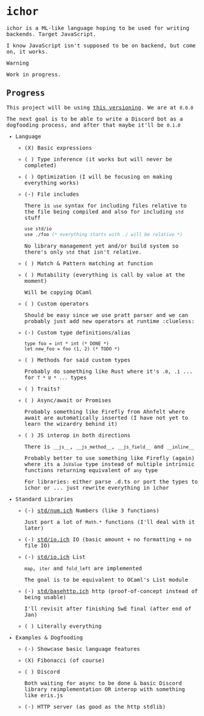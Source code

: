 <samp>

# ichor

ichor is a ML-like language hoping to be used for writing backends. Target JavaScript.

I know JavaScript isn't supposed to be on backend, but come on, it works.

> [!WARNING]
> Work in progress.

## Progress

This project will be using [this versioning](https://pridever.org/). We are at `0.0.0`

The next goal is to be able to write a Discord bot as a dogfooding process, and after that maybe it'll be `0.1.0`

- Language
    - (X) Basic expressions
    - ( ) Type inference (it works but will never be completed)
    - ( ) Optimization (I will be focusing on making everything works)
    - (-) File includes

        There is `use` syntax for including files relative to the file being compiled and also for including `std` stuff

        ```sml
        use std/io
        use ./foo (* everything starts with ./ will be relative *)
        ```

        No library management yet and/or build system so there's only `std` that isn't relative.

    - ( ) Match & Pattern matching at function
    - ( ) Mutability (everything is call by value at the moment)

        Will be copying OCaml

    - ( ) Custom operators

        Should be easy since we use pratt parser and we can probably just add new operators at runtime :clueless:

    - (-) Custom type definitions/alias

        ```
        type foo = int * int (* DONE *)
        let new_foo = foo (1, 2) (* TODO *)
        ```

    - ( ) Methods for said custom types

        Probably do something like Rust where it's `.0`, `.1` ... for `T * U * ...` types

    - ( ) Traits?
    - ( ) Async/await or Promises

        Probably something like Firefly from Ahnfelt where await are automatically inserted (I have not yet to learn the wizardry behind it)

    - ( ) JS interop in both directions

        There is `__js__`, `__js_method__`, `__js_field__` and `__inline__`

        Probably better to use something like Firefly (again) where its a `JsValue` type instead of multiple intrinsic functions returning equivalent of `any` type

        For libraries: either parse .d.ts or port the types to ichor
        or ... just rewrite everything in ichor

- Standard Libraries
    - (-) [std/num.ich](std/num.ich) Numbers (like 3 functions)

        Just port a lot of `Math.*` functions (I'll deal with it later)

    - (-) [std/io.ich](std/io.ich) IO (basic amount + no formatting + no file IO)
    - (-) [std/io.ich](std/list.ich) List

        `map`, `iter` and `fold_left` are implemented

        The goal is to be equivalent to OCaml's List module

    - (-) [std/basehttp.ich](std/basehttp.ich) http (proof-of-concept instead of being usable)

        I'll revisit after finishing SwE final (after end of Jan)

    - ( ) Literally everything
- Examples & Dogfooding
    - (-) Showcase basic language features
    - (X) Fibonacci (of course)
    - ( ) Discord

        Both waiting for async to be done & basic Discord library reimplementation OR interop with something like eris.js

    - (-) HTTP server (as good as the http stdlib)